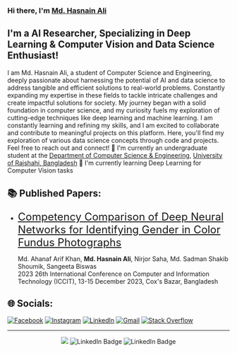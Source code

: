 ### Hi there, I'm [Md. Hasnain Ali](https://mdhasnainali.com)

## I'm a AI Researcher, Specializing in Deep Learning & Computer Vision and Data Science Enthusiast!
I am Md. Hasnain Ali, a student of Computer Science and Engineering, deeply passionate about harnessing the potential of AI and data science to address tangible and efficient solutions to real-world problems. Constantly expanding my expertise in these fields to tackle intricate challenges and create impactful solutions for society. My journey began with a solid foundation in computer science, and my curiosity fuels my exploration of cutting-edge techniques like deep learning and machine learning. I am constantly learning and refining my skills, and I am excited to collaborate and contribute to meaningful projects on this platform. Here, you'll find my exploration of various data science concepts through code and projects.
Feel free to reach out and connect!
📖 I'm currently an undergraduate student at the [Department of Computer Science & Engineering](https://ru.ac.bd/cse), [University of Rajshahi, Bangladesh](https://ru.ac.bd)
📍 I'm currently learning Deep Learning for Computer Vision tasks

## 📚 Published Papers:
- <font size=5> [Competency Comparison of Deep Neural Networks for Identifying Gender in Color Fundus Photographs](https://doi.org/10.1109/ICCIT60459.2023.10441623)</font>

    Md. Ahanaf Arif Khan, **Md. Hasnain Ali**, Nirjor Saha, Md. Sadman Shakib Shoumik, Sangeeta Biswas
    <br> 2023 26th International Conference on Computer and Information Technology (ICCIT), 13-15 December 2023, Cox's Bazar, Bangladesh

## 🌐 Socials:

[![Facebook](https://img.shields.io/badge/Facebook-%231877F2.svg?style=for-the-badge&logo=Facebook&logoColor=white)](https://facebook.com/mdhasnainali.01) [![Instagram](https://img.shields.io/badge/Instagram-%23E4405F.svg?style=for-the-badge&logo=Instagram&logoColor=white)](https://instagram.com/md_hasnain_ali) [![LinkedIn](https://img.shields.io/badge/LinkedIn-%230077B5.svg?style=for-the-badge&logo=linkedin&logoColor=white)](https://linkedin.com/in/mdhasnainali) [![Gmail](https://img.shields.io/badge/Gmail-D14836?style=for-the-badge&logo=gmail&logoColor=white)](mailto:mdhasnainali.01@gmail.com) [![Stack Overflow](https://img.shields.io/badge/-Stackoverflow-FE7A16?style=for-the-badge&logo=stack-overflow&logoColor=white)](https://stackoverflow.com/users/14350278/md-hasnain-ali?tab=topactivity)

---

<p align="center">
    <img src="https://komarev.com/ghpvc/?username=mdhasnainali&color=blue">
    <img  src="https://img.shields.io/github/followers/mdhasnainali?label=Follow" alt="LinkedIn Badge"/>
    <img src="https://img.shields.io/github/stars/mdhasnainali?affiliations=OWNER%2CCOLLABORATOR" alt="LinkedIn Badge"/>
</p>





